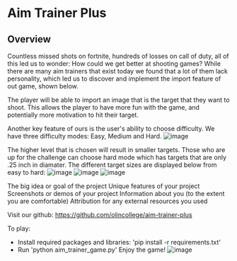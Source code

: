 # Aim Trainer Plus

## Overview

Countless missed shots on fortnite, hundreds of losses on call of duty, all of this led us to wonder: How could we get better at shooting games? While there are many aim trainers that exist today we found that a lot of them lack personality, which led us to discover and implement the import feature of out game, shown below. 

The player will be able to import an image that is the target that they want to shoot. This allows the player to have more fun with the game, and potentially more motivation to hit their target. 

Another key feature of ours is the user's ability to choose difficulty. We have three difficulty modes: Easy, Medium and Hard. 
![image](https://user-images.githubusercontent.com/123502998/236355381-a62e3c2e-513e-4a79-ae71-338ff6d99758.png)

The higher level that is chosen will result in smaller targets. Those who are up for the challenge can choose hard mode which has targets that are only .25 inch in diamater. The different target sizes are displayed below from easy to hard:
![image](https://user-images.githubusercontent.com/123502998/236355623-ec4ddd0f-0c26-445b-bfb0-de563619ccd1.png)
![image](https://user-images.githubusercontent.com/123502998/236355596-2eb2ba20-8342-404c-b6b3-8276706b7d97.png)
![image](https://user-images.githubusercontent.com/123502998/236355773-0798bc5b-8ef0-42fa-8b97-3e33e26059c1.png)






The big idea or goal of the project
Unique features of your project
Screenshots or demos of your project
Information about you (to the extent you are comfortable)
Attribution for any external resources you used


Visit our github: https://github.com/olincollege/aim-trainer-plus

To play:
- Install required packages and libraries: 'pip install -r requirements.txt'
- Run 'python aim_trainer_game.py'
Enjoy the game!
![image](https://user-images.githubusercontent.com/123502998/236355578-8b9a5aed-84ad-454f-86fb-0ed973fca041.png)
